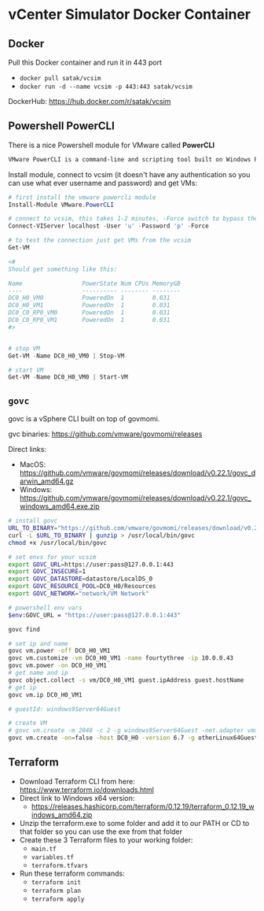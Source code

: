 # vCenter Simulator Docker Container

## Docker

Pull this Docker container and run it in 443 port

- `docker pull satak/vcsim`
- `docker run -d --name vcsim -p 443:443 satak/vcsim`

DockerHub: <https://hub.docker.com/r/satak/vcsim>

## Powershell PowerCLI

There is a nice Powershell module for VMware called **PowerCLI**

```txt
VMware PowerCLI is a command-line and scripting tool built on Windows PowerShell, and provides more than 700 cmdlets for managing and automating vSphere, vCloud, vRealize Operations Manager, vSAN, NSX-T, VMware Cloud on AWS, VMware HCX, VMware Site Recovery Manager, and VMware Horizon environments.
```

Install module, connect to vcsim (it doesn't have any authentication so you can use what ever username and password) and get VMs:

```powershell
# first install the vmware powercli module
Install-Module VMware.PowerCLI

# connect to vcsim, this takes 1-2 minutes, -Force switch to bypass the SSL certificate issue. Username and password can be anything, there is no authentication
Connect-VIServer localhost -User 'u' -Password 'p' -Force

# to test the connection just get VMs from the vcsim
Get-VM

<#
Should get something like this:

Name                 PowerState Num CPUs MemoryGB
----                 ---------- -------- --------
DC0_H0_VM0           PoweredOn  1        0.031
DC0_H0_VM1           PoweredOn  1        0.031
DC0_C0_RP0_VM0       PoweredOn  1        0.031
DC0_C0_RP0_VM1       PoweredOn  1        0.031
#>
```

```powershell

# stop VM
Get-VM -Name DC0_H0_VM0 | Stop-VM

# start VM
Get-VM -Name DC0_H0_VM0 | Start-VM
```

## `govc`

govc is a vSphere CLI built on top of govmomi.

gvc binaries: <https://github.com/vmware/govmomi/releases>

Direct links:

- MacOS: <https://github.com/vmware/govmomi/releases/download/v0.22.1/govc_darwin_amd64.gz>
- Windows: <https://github.com/vmware/govmomi/releases/download/v0.22.1/govc_windows_amd64.exe.zip>

```bash
# install govc
URL_TO_BINARY="https://github.com/vmware/govmomi/releases/download/v0.22.1/govc_darwin_amd64.gz"
curl -L $URL_TO_BINARY | gunzip > /usr/local/bin/govc
chmod +x /usr/local/bin/govc

# set envs for your vcsim
export GOVC_URL=https://user:pass@127.0.0.1:443
export GOVC_INSECURE=1
export GOVC_DATASTORE=datastore/LocalDS_0
export GOVC_RESOURCE_POOL=DC0_H0/Resources
export GOVC_NETWORK="network/VM Network"

# powershell env vars
$env:GOVC_URL = "https://user:pass@127.0.0.1:443"

govc find

# set ip and name
govc vm.power -off DC0_H0_VM1
govc vm.customize -vm DC0_H0_VM1 -name fourtythree -ip 10.0.0.43
govc vm.power -on DC0_H0_VM1
# get name and ip
govc object.collect -s vm/DC0_H0_VM1 guest.ipAddress guest.hostName
# get ip
govc vm.ip DC0_H0_VM1

# guestId: windows9Server64Guest

# create VM
# govc vm.create -m 2048 -c 2 -g windows9Server64Guest -net.adapter vmxnet3 -disk.controller pvscsi test-vm
govc vm.create -on=false -host DC0_H0 -version 6.7 -g otherLinux64Guest -c 2 template-vm
```

## Terraform

- Download Terraform CLI from here: <https://www.terraform.io/downloads.html>
- Direct link to Windows x64 version:
  - <https://releases.hashicorp.com/terraform/0.12.19/terraform_0.12.19_windows_amd64.zip>
- Unzip the terraform.exe to some folder and add it to our PATH or CD to that folder so you can use the exe from that folder
- Create these 3 Terraform files to your working folder:
  - `main.tf`
  - `variables.tf`
  - `terraform.tfvars`
- Run these terraform commands:
  - `terraform init`
  - `terraform plan`
  - `terraform apply`
